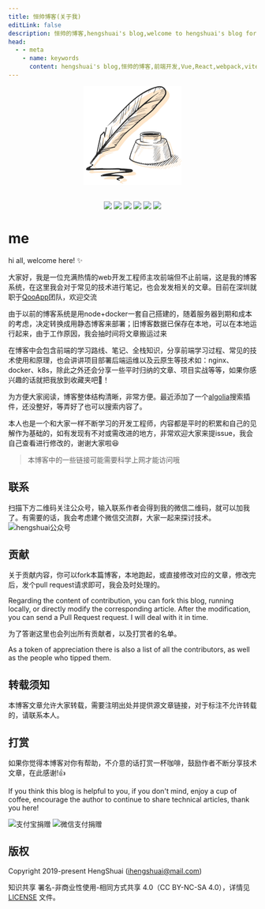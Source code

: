 ```yaml
---
title: 恒帅博客(关于我)
editLink: false
description: 恒帅的博客,hengshuai's blog,welcome to hengshuai's blog for sharing developer knowledge,很高兴在这里遇见您,我会分享给大家前后端开发经验,以及日常的经验新的等等
head:
  - - meta
    - name: keywords
      content: hengshuai's blog,恒帅的博客,前端开发,Vue,React,webpack,vite,rollup,gulp,nestjs,typescript,前端性能优化,低代码,微前端,node bff,node中间件,node性能优化,混合应用,可视化开发,前端可视化,设计模式,小程序,前端调试指南,前端构建工具,nginx,反向代理,http协议,http protocol,docker,k8s,kubenetes,nodejs,css,regexp,正则表达式,CI/CD,DevOps,Java,Redis,Mysql,Spring,SpringBoot,MyBatis,vue原理,babel,eslint,前端项目规范,编译原理,gitlab,jenkins
---
```


<div align="center">
  <a href="https://github.com/ihengshuai" target="_blank" style="display: inline-block;">
    <img
      width="200"
      height="200"
      src="/logo.png"
    />
  </a>

  <br />
  <br />

  <p style="text-align: center;" align="center">
    <img style="display: inline;" src="https://img.shields.io/github/last-commit/ihengshuai/blog.svg"/>
    <img style="display: inline;" src="https://img.shields.io/badge/code_style-standard-brightgreen.svg"/>
    <img style="display: inline;" src="https://img.shields.io/github/issues/ihengshuai/blog.svg"/>
    <img style="display: inline;" src="https://img.shields.io/github/forks/ihengshuai/blog.svg"/>
    <img style="display: inline;" src="https://img.shields.io/github/stars/ihengshuai/blog.svg"/>
    <img style="display: inline;" src="https://img.shields.io/maintenance/yes/2019.svg"/>
  </p>
</div>

# me

hi all, welcome here! :sparkles:

大家好，我是一位充满热情的web开发工程师主攻前端但不止前端，这是我的博客系统，在这里我会对于常见的技术进行笔记，也会发发相关的文章。目前在深圳就职于[QooApp](https://www.qoo-app.com)团队，欢迎交流

由于以前的博客系统是用node+docker一套自己搭建的，随着服务器到期和成本的考虑，决定转换成用静态博客来部署；旧博客数据已保存在本地，可以在本地运行起来，由于工作原因，我会抽时间将文章搬运过来

在博客中会包含前端的学习路线、笔记、全栈知识，分享前端学习过程、常见的技术使用和原理，也会讲讲项目部署后端运维以及云原生等技术如：nginx、docker、k8s，除此之外还会分享一些平时归纳的文章、项目实战等等，如果你感兴趣的话就把我放到收藏夹吧:briefcase:！

为方便大家阅读，博客整体结构清晰，非常方便。最近添加了一个[algolia](https://www.algolia.com)搜索插件，还没整好，等弄好了也可以搜索内容了。

本人也是一个和大家一样不断学习的开发工程师，内容都是平时的积累和自己的见解作为基础的，如有发现有不对或需改进的地方，非常欢迎大家来提issue，我会自己查看进行修改的，谢谢大家啦:satisfied:

>本博客中的一些链接可能需要科学上网才能访问哦

## 联系
扫描下方二维码关注公众号，输入联系作者会得到我的微信二维码，就可以加我了。有需要的话，我会考虑建个微信交流群，大家一起来探讨技术。
<img src="https://tva1.sinaimg.cn/large/005HV6Avgy1h7t9nb6in9j3076076glx.jpg" alt="hengshuai公众号" width=200>

## 贡献
关于贡献内容，你可以fork本篇博客，本地跑起，或直接修改对应的文章，修改完后，发个pull request请求即可，我会及时处理的。

Regarding the content of contribution, you can fork this blog, running locally, or directly modify the corresponding article. After the modification, you can send a Pull Request request. I will deal with it in time.

为了答谢这里也会列出所有贡献者，以及打赏者的名单。

As a token of appreciation there is also a list of all the contributors, as well as the people who tipped them.

## 转载须知
本博客文章允许大家转载，需要注明出处并提供源文章链接，对于标注不允许转载的，请联系本人。

## 打赏
如果你觉得本博客对你有帮助，不介意的话打赏一杯咖啡，鼓励作者不断分享技术文章，在此感谢!:thumbsup:

If you think this blog is helpful to you, if you don't mind, enjoy a cup of coffee, encourage the author to continue to share technical articles, thank you here!

<div class="sm-center">
<img style="display:inline" src="https://tva1.sinaimg.cn/large/005HV6Avgy1h72anu40usj30dw0dw40j.jpg" width=200 alt="支付宝捐赠">
<img style="display:inline" src="https://tva1.sinaimg.cn/large/005HV6Avgy1h72ap99ym1j30b40b4abq.jpg" width=200 alt="微信支付捐赠">
</div>

## 版权
Copyright 2019-present HengShuai ([ihengshuai@mail.com](mailto:wsm_1105@163.com))

知识共享 署名-非商业性使用-相同方式共享 4.0（CC BY-NC-SA 4.0），详情见 [LICENSE](https://github.com/ihengshuai/blog/blob/main/LICENSE) 文件。

<Gitalk />